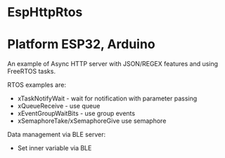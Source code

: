 # EspHttpRtos
# Platform ESP32, Arduino
An example of Async HTTP server with JSON/REGEX features and using FreeRTOS tasks.

RTOS examples are:
* xTaskNotifyWait - wait for notification with parameter passing
* xQueueReceive - use queue 
* xEventGroupWaitBits - use group events
* xSemaphoreTake/xSemaphoreGive use semaphore

Data management via BLE server:
* Set inner variable via BLE



